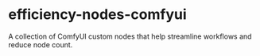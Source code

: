 # efficiency-nodes-comfyui
A collection of ComfyUI custom nodes that help streamline workflows and reduce node count.
